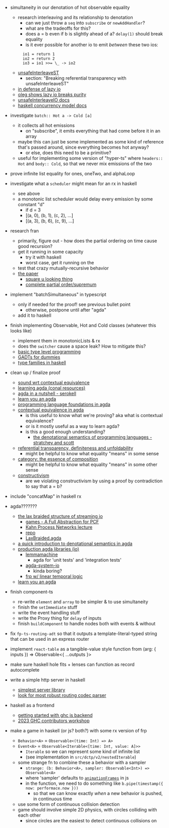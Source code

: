 - simultaneity in our denotation of hot observable equality

  - research interleaving and its relationship to denotation
    - can we just throw a `seq` into `subscribe` or `newAddHandler`?
    - what are the tradeoffs for this?
    - does a = b even if b is slightly ahead of a? `delay(1)` should break equality
    - is it ever possible for another io to emit _between_ these two ios:
    ```
      io1 = return 1
      io2 = return 2
      io3 = io1 >>= \_ -> io2
    ```
  - [unsafeInterleaveST](https://okmij.org/ftp/Haskell/)
    - section: "Breaking referential transparency with unsafeInterleaveST"
  - [in defense of lazy io](http://comonad.com/reader/2015/on-the-unsafety-of-interleaved-io/)
  - [oleg shows lazy io breaks purity](https://mail.haskell.org/pipermail/haskell/2009-March/021065.html)
  - [unsafeInterleaveIO docs](https://hackage.haskell.org/package/base-4.21.0.0/docs/System-IO-Unsafe.html#v:unsafeInterleaveIO)
  - [haskell concurrency model docs](https://hackage.haskell.org/package/base-4.21.0.0/docs/Control-Concurrent.html)

- investigate `batch:: Hot a -> Cold [a]`

  - it collects all hot emissions
    - on "subscribe", it emits everything that had come before it in an array
  - maybe this can just be some implemented as some kind of reference that's passed around, since everything becomes hot anyway?
    - or else, does this need to be a primitive?
  - useful for implementing some version of "hyper-ts" where `headers:: Hot` and `body:: Cold`, so that we never mix emissions of the two

- prove infinite list equality for ones, oneTwo, and alphaLoop

- investigate what a `scheduler` might mean for an rx in haskell

  - see above
  - a monotonic list scheduler would delay every emission by some constant "d"
    - if d = 3
    - [(a, 0), (b, 1), (c, 2), ...]
    - [(a, 3), (b, 6), (c, 9), ...]

- research fran

  - primarily, figure out - how does the partial ordering on time cause good recursion?
  - get it running in some capacity
    - try it with haskell
    - worst case, get it running on the
  - test that crazy mutually-recursive behavior
  - [the paper](http://conal.net/papers/icfp97/icfp97.pdf)
    - [square u looking thing](https://en.wikipedia.org/wiki/Disjoint_union)
    - [complete partial order/supremum](https://en.wikipedia.org/wiki/Complete_partial_order)

- implement "batchSimultaneous" in typescript

  - only if needed for the proof! see previous bullet point
    - otherwise, postpone until after "agda"
  - add it to haskell

- finish implementing Observable, Hot and Cold classes (whatever this looks like)

  - implement them in monotonicLists & rx
  - does the `switcher` cause a space leak? How to mitigate this?
  - [basic type level programming](https://www.parsonsmatt.org/2017/04/26/basic_type_level_programming_in_haskell.html)
  - [GADTs for dummies](https://wiki.haskell.org/GADTs_for_dummies)
  - [type families in haskell](https://serokell.io/blog/type-families-haskell)

- clean up / finalize proof

  - [sound wrt contextual equivalence](https://siek.blogspot.com/2017/03/sound-wrt-contextual-equivalence.html)
  - [learning agda (conal resources)](https://github.com/conal/Collaboration/blob/master/learning-agda.md)
  - [agda in a nutshell - serokell](https://serokell.io/blog/agda-in-nutshell)
  - [learn you an agda](https://williamdemeo.github.io/2014/02/27/learn-you-an-agda/)
  - [programming language foundations in agda](https://plfa.github.io/)
  - [contextual equivalence in agda](https://plfa.github.io/ContextualEquivalence/)
    - is this useful to know what we're proving? aka what is contextual equivalence?
    - or is it mostly useful as a way to learn agda?
    - is this a good enough understanding?
      - [the denotational semantics of programming languages - stratchey and scott](https://citeseerx.ist.psu.edu/document?repid=rep1&type=pdf&doi=8805dca7369fddcfcfcb5f8ac8a9dcd3fd857930)
  - [referential transparency, definiteness and unfoldability](https://www.itu.dk/~sestoft/papers/SondergaardSestoft1990.pdf)
    - might be helpful to know what equality "means" in some sense
  - [category: the essence of composition](https://bartoszmilewski.com/2014/11/04/category-the-essence-of-composition/)
    - might be helpful to know what equality "means" in some other sense
  - [constructivism](<https://en.wikipedia.org/wiki/Constructivism_(philosophy_of_mathematics)>)
    - are we violating constructivism by using a proof by contradiction to say that a = b?

- include "concatMap" in haskell rx

- agda???????

  - [the lax braided structure of streaming io](https://drops.dagstuhl.de/storage/00lipics/lipics-vol012-csl2011/LIPIcs.CSL.2011.292/LIPIcs.CSL.2011.292.pdf)
    - [games - A Full Abstraction for PCF](https://www.cs.ox.ac.uk/files/323/pcf.pdf)
    - [Kahn Process Networks lecture](https://ptolemy.berkeley.edu/projects/embedded/eecsx44/lectures/Spring2013/dataflow.pdf)
    - [repo](https://github.com/agda-attic/agda-system-io)
    - [LaxBraided.agda](https://github.com/agda-attic/agda-system-io/blob/master/src/System/IO/Transducers/Properties/LaxBraided.agda)
  - [a quick introduction to denotational semantics in agda](https://gist.github.com/bobatkey/52ea69e8ad83b438c5318346200ab4f0)
  - [production agda libraries (io)](https://wiki.portal.chalmers.se/agda/Main/Libraries)
    - [lemmamachine](https://github.com/larrytheliquid/Lemmachine)
      - agda for 'unit tests' and 'integration tests'
    - [agda-system-io](https://github.com/agda-attic/agda-system-io)
      - kinda boring?
    - [frp w/ linear temporal logic](https://github.com/agda-attic/agda-frp-ltl)
  - [learn you an agda](https://williamdemeo.github.io/2014/02/27/learn-you-an-agda/)

- finish component-ts

  - re-write `element` and `array` to be simpler & to use simultaneity
  - finish the `setImmediate` stuff
  - write the event handling stuff
  - write the Proxy thing for `delay` of inputs
  - finish `buildComponent` to handle nodes both with events & without

- fix `fp-ts-routing-adt` so that it outputs a template-literal-typed string that can be used in an express router

- implement `react-table` as a tangible-value style function from (arg: { inputs }) => Observable<{ ...outputs }>

- make sure haskell hole fits + lenses can function as record autocomplete

- write a simple http server in haskell

  - [simplest server library](https://cjwebb.com/getting-started-with-haskells-warp/)
  - [look for most robust routing codec parser](https://gist.github.com/tfausak/a8d7f135bf76e64ea6f35d3be692cbeb)

- haskell as a frontend

  - [getting started with ghc js backend](https://adrianomelo.com/posts/getting-started-with-the-ghc-javascript-backend.html)
  - [2023 GHC contributors workshop](https://www.youtube.com/watch?v=LH_COanxSe0&t=5557s)

- make a game in haskell (or js? both?) with some rx version of frp
  - `Behavior<A>` = `Observable<(time: Int) => A>`
  - `Event<A>` = `Observable<Iterable<[time: Int, value: A]>>`
    - `Iterable` so we can represent some kind of infinite list
    - (see implementation in `src/dctp/v2/nestedIterable`)
  - some strange fn to combine these a behavior with a sampler
    - `strange: (b: Behavior<A>, sampler: Observable<Int>) => Observable<A>`
    - where 'sampler' defaults to [`animationFrames`](https://rxjs.dev/api/index/function/animationFrames) in js
    - in the function, we need to do something like `b.pipe(timestamp({ now: performace.now }))`
      - so that we can know exactly _when_ a new behavior is pushed, in continuous time
  - use some form of continuous collision detection
  - game should involve simple 2D physics, with circles colliding with each other
    - since circles are the easiest to detect continuous collisions on

